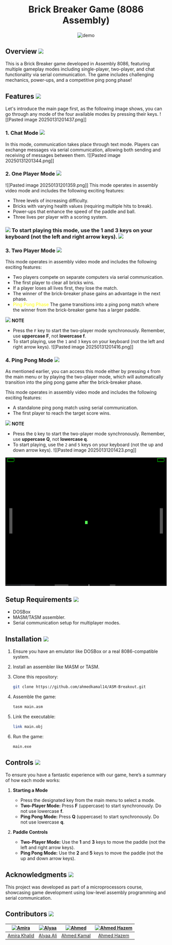 <h1 align ='center' >          Brick Breaker Game (8086 Assembly)</h1> 
<p align="center">

  <img width="700" height ="400" align="center" src="https://maximkoshel.github.io/web/images/brick_breaker.gif" alt="demo"/>
</p>

## Overview <img src="https://i.imgur.com/JvvuvsB.png" width = "28" />

This is a Brick Breaker game developed in Assembly 8086, featuring multiple gameplay modes including single-player, two-player, and chat functionality via serial communication. The game includes challenging mechanics, power-ups, and a competitive ping pong phase!

## Features <img src="https://i.imgur.com/5Wgs9AN.png" width="28" />

Let's introduce the main page first, as the following image shows, you can go through any mode of the four available modes by pressing their keys.
![[Pasted image 20250131201437.png]]

### 1. Chat Mode <img src="https://i.imgur.com/oX0oaoH.png" width="24" />

In this mode, communication takes place through text mode. Players can exchange messages via serial communication, allowing both sending and receiving of messages between them.
![[Pasted image 20250131201344.png]]

### 2. One Player Mode <img src="https://i.imgur.com/SzHotcI.png" width="24" />

![[Pasted image 20250131201359.png]]
This mode operates in assembly video mode and includes the following exciting features:

- Three levels of increasing difficulty.
- Bricks with varying health values (requiring multiple hits to break).
- Power-ups that enhance the speed of the paddle and ball.
- Three lives per player with a scoring system.

### <img src="https://i.imgur.com/vI2uXuF.png" width="28" /> To start playing this mode, use the 1 and 3 keys on your keyboard (not the left and right arrow keys). <img src="https://i.imgur.com/vI2uXuF.png" width="28" />

### 3. Two Player Mode <img src="https://i.imgur.com/dA4mclF.png" width="24" />

This mode operates in assembly video mode and includes the following exciting features:

- Two players compete on separate computers via serial communication.
- The first player to clear all bricks wins.
- If a player loses all lives first, they lose the match.
- The winner of the brick-breaker phase gains an advantage in the next phase.
- <span style="color:yellow">Ping Pong Phase</span> The game transitions into a ping pong match where the winner from the brick-breaker game has a larger paddle.

<img src="https://i.imgur.com/vI2uXuF.png" width="24" /> **NOTE**

- Press the `F` key to start the two-player mode synchronously. Remember, use **uppercase F**, not **lowercase f**.
- To start playing, use the `1` and `3` keys on your keyboard (not the left and right arrow keys).
  ![[Pasted image 20250131201416.png]]

### 4. Ping Pong Mode <img src="https://i.imgur.com/H9sDMIn.png" width="24" />

As mentioned earlier, you can access this mode either by pressing `4` from the main menu or by playing the two-player mode, which will automatically transition into the ping pong game after the brick-breaker phase.

This mode operates in assembly video mode and includes the following exciting features:

- A standalone ping pong match using serial communication.
- The first player to reach the target score wins.

<img src="https://i.imgur.com/vI2uXuF.png" width="24" /> **NOTE**

- Press the `Q` key to start the two-player mode synchronously. Remember, use **uppercase Q**, not **lowercase q**.
- To start playing, use the `2` and `5` keys on your keyboard (not the up and down arrow keys).
![[Pasted image 20250131201423.png]]
<img width="700" height ="400" align="center" src="Pasted image 20250131201423.png" alt="demo"/>
</p>

## Setup Requirements <img src="https://i.imgur.com/DRfWA84.png" width="28" />

- DOSBox
- MASM/TASM assembler.
- Serial communication setup for multiplayer modes.

## Installation <img src="https://i.imgur.com/38wRuFY.png" width="28" />

1. Ensure you have an emulator like DOSBox or a real 8086-compatible system.

2. Install an assembler like MASM or TASM.

3. Clone this repository:

   ```sh
   git clone https://github.com/ahmedkamal14/ASM-Breakout.git
   ```

4. Assemble the game:

   ```sh
   tasm main.asm
   ```

5. Link the executable:

   ```sh
   link main.obj
   ```

6. Run the game:
   ```sh
   main.exe
   ```

## Controls <img src="https://i.imgur.com/SL1knAy.png" width="28" />

To ensure you have a fantastic experience with our game, here’s a summary of how each mode works:

1. **Starting a Mode**

   - Press the designated key from the main menu to select a mode.
   - **Two-Player Mode:** Press **F** (uppercase) to start synchronously. Do not use lowercase **f**.
   - **Ping Pong Mode:** Press **Q** (uppercase) to start synchronously. Do not use lowercase **q**.

2. **Paddle Controls**
   - **Two-Player Mode:** Use the **1** and **3** keys to move the paddle (not the left and right arrow keys).
   - **Ping Pong Mode:** Use the **2** and **5** keys to move the paddle (not the up and down arrow keys).

## Acknowledgments <img src="https://i.imgur.com/RKvyljD.png" width="28" />

This project was developed as part of a microprocessors course, showcasing game development using low-level assembly programming and serial communication.

## Contributors <img src="https://i.imgur.com/SfBB4jV.png" width="28" />

| <a href="https://avatars.githubusercontent.com/u/149877108?s=400&v=4"><img src="https://avatars.githubusercontent.com/u/149877108?s=400&v=4" alt="Amira" width="150"></a> | <a href="https://avatars.githubusercontent.com/u/69475479?v=4"><img src="https://avatars.githubusercontent.com/u/69475479?v=4" alt="Alyaa" width="150"></a> | <a href="https://avatars.githubusercontent.com/u/153025116?v=4"><img src="https://avatars.githubusercontent.com/u/153025116?v=4" alt="Ahmed" width="150"></a> | <a href="https://avatars.githubusercontent.com/u/149868137?v=4"><img src="https://avatars.githubusercontent.com/u/149868137?v=4" alt="Ahmed Hazem" width="150"></a> |
| :-----------------------------------------------------------------------------------------------------------------------------------------------------------------------: | :---------------------------------------------------------------------------------------------------------------------------------------------------------: | :-----------------------------------------------------------------------------------------------------------------------------------------------------------: | :-----------------------------------------------------------------------------------------------------------------------------------------------------------------: |
|                                                             [Amira Khalid](https://github.com/AmiraKhalid04)                                                              |                                                          [Alyaa Ali](https://github.com/Alyaa242)                                                           |                                                        [Ahmed Kamal](https://github.com/ahmedkamal14)                                                         |                                                             [Ahmed Hazem](https://github.com/ahmed-haz)                                                             |
